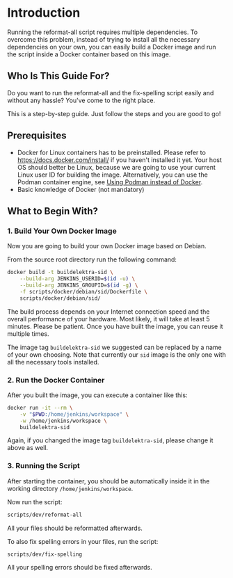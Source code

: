 # Introduction

Running the reformat-all script requires multiple dependencies. To overcome this problem, instead of trying to install all the necessary dependencies on your own,
you can easily build a Docker image and run the script inside a Docker container based on this image.

## Who Is This Guide For?

Do you want to run the reformat-all and the fix-spelling script easily and without any hassle? You've come to the right place.

This is a step-by-step guide. Just follow the steps and you are good to go!

## Prerequisites

- Docker for Linux containers has to be preinstalled. Please refer to https://docs.docker.com/install/ if you haven't installed it yet.
  Your host OS should better be Linux, because we are going to use your current Linux user ID for building the image.
  Alternatively, you can use the Podman container engine, see [Using Podman instead of Docker](doc/tutorials/using_podman_instead_of_docker.md).
- Basic knowledge of Docker (not mandatory)

## What to Begin With?

### 1. Build Your Own Docker Image

Now you are going to build your own Docker image based on Debian.

From the source root directory run the following command:

```sh
docker build -t buildelektra-sid \
	--build-arg JENKINS_USERID=$(id -u) \
	--build-arg JENKINS_GROUPID=$(id -g) \
	-f scripts/docker/debian/sid/Dockerfile \
	scripts/docker/debian/sid/
```

The build process depends on your Internet connection speed and the overall performance of your hardware. Most likely, it will take at least
5 minutes. Please be patient. Once you have built the image, you can reuse it multiple times.

The image tag `buildelektra-sid` we suggested can be replaced by a name of your own choosing.
Note that currently our `sid` image is the only one with all the necessary tools installed.

### 2. Run the Docker Container

After you built the image, you can execute a container like this:

```sh
docker run -it --rm \
	-v "$PWD:/home/jenkins/workspace" \
	-w /home/jenkins/workspace \
	buildelektra-sid
```

Again, if you changed the image tag `buildelektra-sid`, please change it above as well.

### 3. Running the Script

After starting the container, you should be automatically inside it in the working directory `/home/jenkins/workspace`.

Now run the script:

```sh
scripts/dev/reformat-all
```

All your files should be reformatted afterwards.

To also fix spelling errors in your files, run the script:

```sh
scripts/dev/fix-spelling
```

All your spelling errors should be fixed afterwards.
